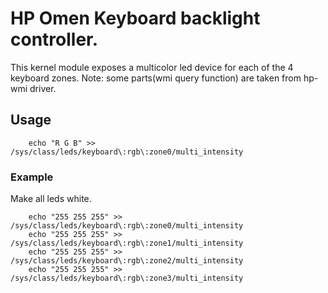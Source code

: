 # HP Omen Keyboard backlight controller.
This kernel module exposes a multicolor led device for each of the 4 keyboard zones.
Note: some parts(wmi query function) are taken from hp-wmi driver.

## Usage
``` 
    echo "R G B" >> /sys/class/leds/keyboard\:rgb\:zone0/multi_intensity 
```
### Example 
Make all leds white.
```
    echo "255 255 255" >> /sys/class/leds/keyboard\:rgb\:zone0/multi_intensity 
    echo "255 255 255" >> /sys/class/leds/keyboard\:rgb\:zone1/multi_intensity 
    echo "255 255 255" >> /sys/class/leds/keyboard\:rgb\:zone2/multi_intensity 
    echo "255 255 255" >> /sys/class/leds/keyboard\:rgb\:zone3/multi_intensity
``` 


